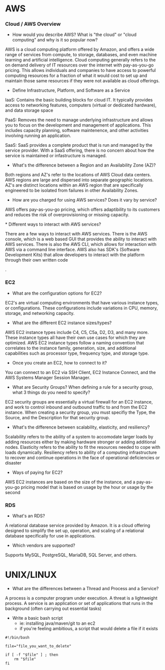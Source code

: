# AWS

### Cloud / AWS Overview
* How would you describe AWS? What is "the cloud" or "cloud computing" and why is it so popular now?

<p>AWS is a cloud computing platform offered by Amazon, and offers a wide range of services from compute, to storage, databases, and even machine learning and artificial intelligence. Cloud computing generally refers to the on demand delivery of IT resources over the internet with pay-as-you-go pricing. This allows individuals and companies to have access to powerful computing resources for a fraction of what it would cost to set up and maintain those same resources if they were not available as cloud offerings.</p>

* Define Infrastructure, Platform, and Software as a Service
 
 <p>IaaS: Contains the basic building blocks for cloud IT. It typically provides access to networking features, computers (virtual or dedicated hardware), and data storage space</p>

 <p>PaaS: Removes the need to manage underlying infrastructure and allows you to focus on the development and management of applications. This includes capacity planning, software maintenence, and other activities involving running an application.</p>

 <p>SaaS: SaaS provides a complete product that is run and managed by the service provider. With a SaaS offering, there is no concern about how the service is maintained or infastructure is managed.</p>
 
* What's the difference between a Region and an Availability Zone (AZ)?

</p>Both regions and AZ's refer to the locations of AWS Cloud data centers. AWS regions are large and dispersed into separate geographic locations. AZ's are distinct locations within an AWS region that are specifically engineered to be isolated from failures in other Availability Zones.
 
* How are you charged for using AWS services? Does it vary by service?
 
 <p>AWS offers pay-as-you-go pricing, which offers adaptibility to its customers and reduces the risk of overprovisioning or missing capacity.</p>
* Different ways to interact with AWS services?
<p>There are a few ways to interact with AWS services. There is the AWS console, which is a web based GUI that provides the ability to interact with AWS services. There is also the AWS CLI, which allows for interaction with AWS via a command line interface. AWS also has SDK's (Software Development Kits) that allow developers to interact with the platform through their own written code</p>.


### EC2

* What are the configuration options for EC2?

<p>EC2's are virtual computing environments that have various instance types, or configurations. These configurations include variations in CPU, memory, storage, and networking capacity.</p>
 
* What are the different EC2 instance sizes/types?

<p>AWS EC2 instance types include C4, C5, C5a, D2, D3, and many more. These instance types all have their own use cases for which they are optimized. AWS EC2 instance types follow a naming convention that correlates to the instance family, generation, size, and additional capabilities such as processor type, frequency type, and storage type.
 
* Once you create an EC2, how to connect to it?

<p>You can connect to an EC2 via SSH Client, EC2 Instance Connect, and the AWS Systems Manager Session Manager.</p>
 
* What are Security Groups? When defining a rule for a security group, what 3 things do you need to specify?

<p>EC2 security groups are essentially a virtual firewall for an EC2 instance, and work to control inbound and outbound traffic to and from the EC2 instance. When creating a security group, you must specifiy the Type, the Source, and the Description for that security group.</p>
  
* What's the difference between scalability, elasticity, and resiliency?
 
 <p>Scalability refers to the ability of a system to accomodate larger loads by adding resources either by making hardware stronger or adding additional nodes. Elasticity refers to the ability to fit the resources needed to cope with loads dynamically. Resiliency refers to ability of a computing infrastructure to recover and continue operations in the face of operational deficiencies or disaster</p>

* Ways of paying for EC2?
<p>AWS EC2 instances are based on the size of the instance, and a pay-as-you-go pricing model that is based on usage by the hour or usage by the second</p>


### RDS

* What's an RDS?

<p>A relational database service provided by Amazon. It is a cloud offering designed to simplify the set up, operation, and scaling of a relational database specifically for use in applications.</p>

* Which vendors are supported?

<p>Supports MySQL, PostgreSQL, MariaDB, SQL Server, and others.

# UNIX/LINUX

* What are the differences between a Thread and Process and a Service?

<p>A process is a computer program under execution. A threat is a lightweight process. A service is an application or set of applications that runs in the background (often carrying out essential tasks)</p>

* Write a basic bash script 
    * ie: installing java/maven/git to an ec2
    * if you're feeling ambitious, a script that would delete a file if it exists

```
#!/bin/bash

file="file_you_want_to_delete"

if [ -f "$file" ] ; then
    rm "$file"
fi
